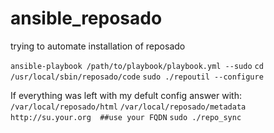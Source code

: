 ansible_reposado
================

trying to automate installation of reposado

`ansible-playbook /path/to/playbook/playbook.yml --sudo`
`cd /usr/local/sbin/reposado/code`
`sudo ./repoutil --configure`

If everything was left with my defult config answer with:
`/var/local/reposado/html`
`/var/local/reposado/metadata`
`http://su.your.org  ##use your FQDN`
`sudo ./repo_sync`
  

